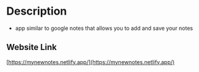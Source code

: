 # Description
- app similar to google notes that allows you to add and save your notes


## Website Link
[https://mynewnotes.netlify.app/](https://mynewnotes.netlify.app/)



